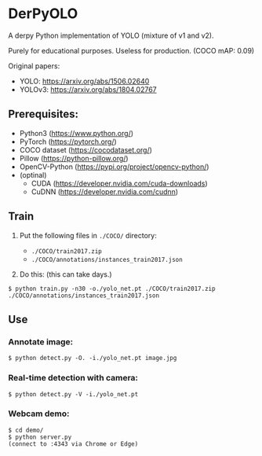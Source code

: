 # DerPyOLO

A derpy Python implementation of YOLO (mixture of v1 and v2).

Purely for educational purposes. Useless for production.
(COCO mAP: 0.09)

Original papers:
 - YOLO: https://arxiv.org/abs/1506.02640
 - YOLOv3: https://arxiv.org/abs/1804.02767


## Prerequisites:

 - Python3 (https://www.python.org/)
 - PyTorch (https://pytorch.org/)
 - COCO dataset (https://cocodataset.org/)
 - Pillow (https://python-pillow.org/)
 - OpenCV-Python (https://pypi.org/project/opencv-python/)
 - (optinal)
   - CUDA (https://developer.nvidia.com/cuda-downloads)
   - CuDNN (https://developer.nvidia.com/cudnn)


## Train

 1. Put the following files in `./COCO/` directory:
    - `./COCO/train2017.zip`
    - `./COCO/annotations/instances_train2017.json`

 2. Do this:
    (this can take days.)
```
$ python train.py -n30 -o./yolo_net.pt ./COCO/train2017.zip ./COCO/annotations/instances_train2017.json
```


## Use

### Annotate image:

    $ python detect.py -O. -i./yolo_net.pt image.jpg

### Real-time detection with camera:

    $ python detect.py -V -i./yolo_net.pt

### Webcam demo:

    $ cd demo/
    $ python server.py
    (connect to :4343 via Chrome or Edge)
